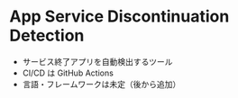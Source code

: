 # App Service Discontinuation Detection
- サービス終了アプリを自動検出するツール
- CI/CD は GitHub Actions
- 言語・フレームワークは未定（後から追加）

